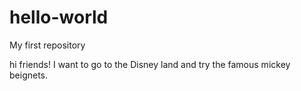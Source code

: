 # hello-world
My first repository

hi friends!
I want to go to the Disney land and try the famous mickey beignets.
